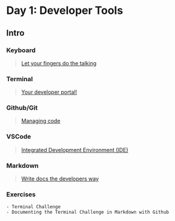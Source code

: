 Day 1: Developer Tools
===

## Intro

### Keyboard

> [Let your fingers do the talking](./notes/keyboard.md)

### Terminal

> [Your developer portal!](./notes/terminal.md)

### Github/Git

> [Managing code](./notes/github.md)

### VSCode

> [Integrated Development Environment (IDE)](./notes/ide.md)

### Markdown

> [Write docs the developers way](./notes/markdown.md)

### Exercises
    - Terminal Challenge
    - Documenting the Terminal Challenge in Markdown with Github
